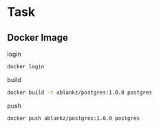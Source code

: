 # Task

## Docker Image

login
``` sh
docker login
```

build
``` sh
docker build -t ablankz/postgres:1.0.0 postgres
```

push
``` sh
docker push ablankz/postgres:1.0.0 postgres
```